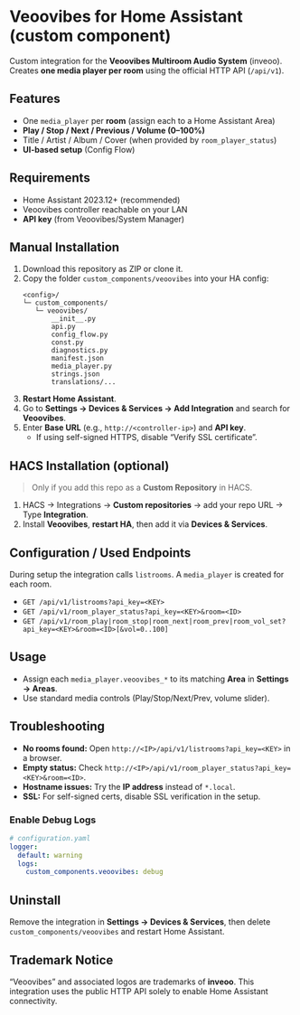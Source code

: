 # Veoovibes for Home Assistant (custom component)

Custom integration for the **Veoovibes Multiroom Audio System** (inveoo).
Creates **one media player per room** using the official HTTP API (`/api/v1`).

## Features
- One `media_player` per **room** (assign each to a Home Assistant Area)
- **Play / Stop / Next / Previous / Volume (0–100%)**
- Title / Artist / Album / Cover (when provided by `room_player_status`)
- **UI-based setup** (Config Flow)

## Requirements
- Home Assistant 2023.12+ (recommended)
- Veoovibes controller reachable on your LAN
- **API key** (from Veoovibes/System Manager)

## Manual Installation
1. Download this repository as ZIP or clone it.
2. Copy the folder `custom_components/veoovibes` into your HA config:
   ```
   <config>/
   └─ custom_components/
      └─ veoovibes/
          __init__.py
          api.py
          config_flow.py
          const.py
          diagnostics.py
          manifest.json
          media_player.py
          strings.json
          translations/...
   ```
3. **Restart Home Assistant**.
4. Go to **Settings → Devices & Services → Add Integration** and search for **Veoovibes**.
5. Enter **Base URL** (e.g., `http://<controller-ip>`) and **API key**.
   - If using self-signed HTTPS, disable “Verify SSL certificate”.

## HACS Installation (optional)
> Only if you add this repo as a **Custom Repository** in HACS.
1. HACS → Integrations → **Custom repositories** → add your repo URL → Type **Integration**.
2. Install **Veoovibes**, **restart HA**, then add it via **Devices & Services**.

## Configuration / Used Endpoints
During setup the integration calls `listrooms`. A `media_player` is created for each room.
- `GET /api/v1/listrooms?api_key=<KEY>`
- `GET /api/v1/room_player_status?api_key=<KEY>&room=<ID>`
- `GET /api/v1/room_play|room_stop|room_next|room_prev|room_vol_set?api_key=<KEY>&room=<ID>[&vol=0..100]`

## Usage
- Assign each `media_player.veoovibes_*` to its matching **Area** in **Settings → Areas**.
- Use standard media controls (Play/Stop/Next/Prev, volume slider).

## Troubleshooting
- **No rooms found:** Open `http://<IP>/api/v1/listrooms?api_key=<KEY>` in a browser.
- **Empty status:** Check `http://<IP>/api/v1/room_player_status?api_key=<KEY>&room=<ID>`.
- **Hostname issues:** Try the **IP address** instead of `*.local`.
- **SSL:** For self-signed certs, disable SSL verification in the setup.

### Enable Debug Logs
```yaml
# configuration.yaml
logger:
  default: warning
  logs:
    custom_components.veoovibes: debug
```

## Uninstall
Remove the integration in **Settings → Devices & Services**, then delete
`custom_components/veoovibes` and restart Home Assistant.

## Trademark Notice
“Veoovibes” and associated logos are trademarks of **inveoo**.
This integration uses the public HTTP API solely to enable Home Assistant connectivity.
